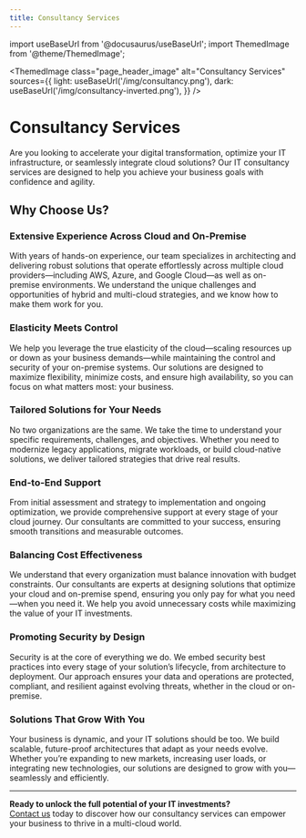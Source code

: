 ```yaml
---
title: Consultancy Services
---
```

import useBaseUrl from '@docusaurus/useBaseUrl';
import ThemedImage from '@theme/ThemedImage';

<ThemedImage
  class="page_header_image"
  alt="Consultancy Services"
  sources={{
    light: useBaseUrl('/img/consultancy.png'),
    dark: useBaseUrl('/img/consultancy-inverted.png'),
  }}
/>

# Consultancy Services


Are you looking to accelerate your digital transformation, optimize your IT infrastructure, or seamlessly integrate cloud solutions? Our IT consultancy services are designed to help you achieve your business goals with confidence and agility.

## Why Choose Us?

### Extensive Experience Across Cloud and On-Premise

With years of hands-on experience, our team specializes in architecting and delivering robust solutions that operate effortlessly across multiple cloud providers—including AWS, Azure, and Google Cloud—as well as on-premise environments. We understand the unique challenges and opportunities of hybrid and multi-cloud strategies, and we know how to make them work for you.

### Elasticity Meets Control

We help you leverage the true elasticity of the cloud—scaling resources up or down as your business demands—while maintaining the control and security of your on-premise systems. Our solutions are designed to maximize flexibility, minimize costs, and ensure high availability, so you can focus on what matters most: your business.

### Tailored Solutions for Your Needs

No two organizations are the same. We take the time to understand your specific requirements, challenges, and objectives. Whether you need to modernize legacy applications, migrate workloads, or build cloud-native solutions, we deliver tailored strategies that drive real results.

### End-to-End Support

From initial assessment and strategy to implementation and ongoing optimization, we provide comprehensive support at every stage of your cloud journey. Our consultants are committed to your success, ensuring smooth transitions and measurable outcomes.

### Balancing Cost Effectiveness

We understand that every organization must balance innovation with budget constraints. Our consultants are experts at designing solutions that optimize your cloud and on-premise spend, ensuring you only pay for what you need—when you need it. We help you avoid unnecessary costs while maximizing the value of your IT investments.

### Promoting Security by Design

Security is at the core of everything we do. We embed security best practices into every stage of your solution’s lifecycle, from architecture to deployment. Our approach ensures your data and operations are protected, compliant, and resilient against evolving threats, whether in the cloud or on-premise.

### Solutions That Grow With You

Your business is dynamic, and your IT solutions should be too. We build scalable, future-proof architectures that adapt as your needs evolve. Whether you’re expanding to new markets, increasing user loads, or integrating new technologies, our solutions are designed to grow with you—seamlessly and efficiently.

---

**Ready to unlock the full potential of your IT investments?**  
[Contact us](mailto:enquiries@kadense.io) today to discover how our consultancy services can empower your business to thrive in a multi-cloud world.


